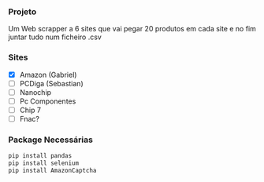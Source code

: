 ### Projeto
Um Web scrapper a 6 sites que vai pegar 20 produtos em cada site e no fim juntar tudo num ficheiro .csv

### Sites
- [x] Amazon (Gabriel)
- [ ] PCDiga (Sebastian)
- [ ] Nanochip
- [ ] Pc Componentes
- [ ] Chip 7
- [ ] Fnac?

### Package Necessárias

```python
pip install pandas
pip install selenium
pip install AmazonCaptcha
```
